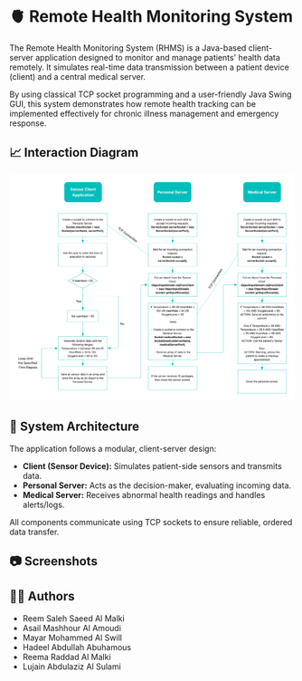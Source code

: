 # 🫀 Remote Health Monitoring System
The Remote Health Monitoring System (RHMS) is a Java-based client-server application designed to monitor and manage patients' health data remotely. It simulates real-time data transmission between a patient device (client) and a central medical server.

By using classical TCP socket programming and a user-friendly Java Swing GUI, this system demonstrates how remote health tracking can be implemented effectively for chronic illness management and emergency response.

## 📈 Interaction Diagram

<div align="center">
  <picture>
    <source srcset="Repository_Assets/Interaction_Diagram_Dark.png" media="(prefers-color-scheme: dark)">
    <source srcset="Repository_Assets/Interaction_Diagram_Light.png" media="(prefers-color-scheme: light)">
    <img src="Repository_Assets/Interaction_Diagram_Light.png" alt="Interaction Diagram" width="900px">
  </picture>
</div>

## 🧠 System Architecture

The application follows a modular, client-server design:

- **Client (Sensor Device):** Simulates patient-side sensors and transmits data.
- **Personal Server:** Acts as the decision-maker, evaluating incoming data.
- **Medical Server:** Receives abnormal health readings and handles alerts/logs.

All components communicate using TCP sockets to ensure reliable, ordered data transfer.

## 📷 Screenshots


## 👨‍💻 Authors
- Reem Saleh Saeed Al Malki
- Asail Mashhour Al Amoudi
- Mayar Mohammed Al Swill
- Hadeel Abdullah Abuhamous
- Reema Raddad Al Malki
- Lujain Abdulaziz Al Sulami 
